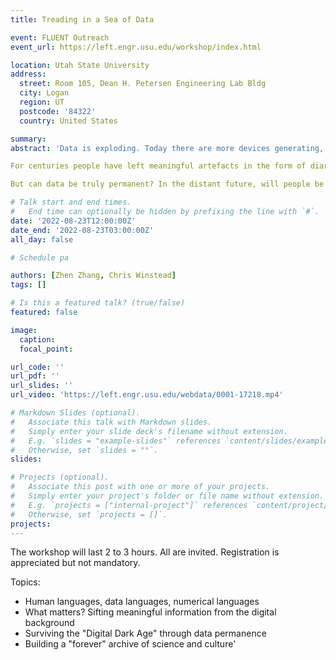 ```yaml
---
title: Treading in a Sea of Data

event: FLUENT Outreach
event_url: https://left.engr.usu.edu/workshop/index.html

location: Utah State University
address:
  street: Room 105, Dean H. Petersen Engineering Lab Bldg
  city: Logan
  region: UT
  postcode: '84322'
  country: United States

summary:
abstract: 'Data is exploding. Today there are more devices generating, transmitting and storing data than there are people on Earth. Most of human knowledge and culture has been rendered into digital formats, but electronic data is ephemeral. Data must be continually curated and maintained, rescued from obsolete technology before it disappears. We can so easily lose it. It resides on chips, disks, or in the cloud -- you can't see it unless you know where to find it.

For centuries people have left meaningful artefacts in the form of diaries, letters, artwork, photographs, or physical objects. What will today's generation leave behind? Will digital emails, photos or videos survive beyond a few years? Some researchers are working on the problem of data permanence, finding ways for individuals to preserve their digital lives. In the bigger picture, some scientists are building world archives that may be able to preserve digital artefacts in an almost perpetual format.

But can data be truly permanent? In the distant future, will people be able to decode and understand the data we leave for them? There are many languages for representing different kinds of data. Will people of the distant future be able to understand the written languages of today? Will they be able to understand our digital encodings? Or could we represent key information in a more universal pictographic language? From text messages with emojis to the signage on nuclear reactors, we use a mixture of pictographic and textual representations to indicate important concepts that transcend spoken language, and perhaps we can use those techniques to communicate far across time.'

# Talk start and end times.
#   End time can optionally be hidden by prefixing the line with `#`.
date: '2022-08-23T12:00:00Z'
date_end: '2022-08-23T03:00:00Z'
all_day: false

# Schedule pa

authors: [Zhen Zhang, Chris Winstead]
tags: []

# Is this a featured talk? (true/false)
featured: false

image:
  caption:
  focal_point:

url_code: ''
url_pdf: ''
url_slides: ''
url_video: 'https://left.engr.usu.edu/webdata/0001-17218.mp4'

# Markdown Slides (optional).
#   Associate this talk with Markdown slides.
#   Simply enter your slide deck's filename without extension.
#   E.g. `slides = "example-slides"` references `content/slides/example-slides.md`.
#   Otherwise, set `slides = ""`.
slides:

# Projects (optional).
#   Associate this post with one or more of your projects.
#   Simply enter your project's folder or file name without extension.
#   E.g. `projects = ["internal-project"]` references `content/project/deep-learning/index.md`.
#   Otherwise, set `projects = []`.
projects:
---
```


The workshop will last 2 to 3 hours. All are invited. Registration is appreciated but not mandatory.

Topics:
- Human languages, data languages, numerical languages
- What matters? Sifting meaningful information from the digital background
- Surviving the "Digital Dark Age" through data permanence
- Building a "forever" archive of science and culture'
